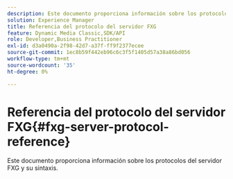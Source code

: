 ```yaml
---
description: Este documento proporciona información sobre los protocolos del servidor FXG y su sintaxis.
solution: Experience Manager
title: Referencia del protocolo del servidor FXG
feature: Dynamic Media Classic,SDK/API
role: Developer,Business Practitioner
exl-id: d3a0490a-2f98-42d7-a37f-ff9f2377ecee
source-git-commit: 1ec8b59f442eb96c6c3f5f1405d57a38a86bd056
workflow-type: tm+mt
source-wordcount: '35'
ht-degree: 0%

---
```


# Referencia del protocolo del servidor FXG{#fxg-server-protocol-reference}

Este documento proporciona información sobre los protocolos del servidor FXG y su sintaxis.
